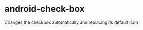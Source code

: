 android-check-box
=================

Changes the checkbox automatically and replacing its default icon 
